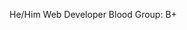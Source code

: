 He/Him
Web Developer
Blood Group: B+
<!---
sh4aadman/sh4aadman is a ✨ special ✨ repository because its `README.md` (this file) appears on your GitHub profile.
You can click the Preview link to take a look at your changes.
--->
